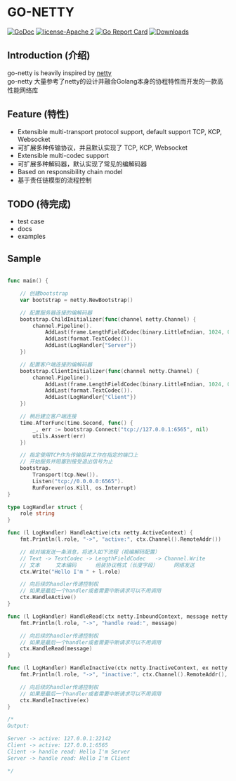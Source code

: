 # GO-NETTY

[![GoDoc][1]][2] [![license-Apache 2][3]][4] [![Go Report Card][5]][6] [![Downloads][7]][8]

[1]: https://godoc.org/github.com/go-netty/go-netty?status.svg
[2]: https://godoc.org/github.com/go-netty/go-netty
[3]: https://img.shields.io/badge/license-Apache%202-blue.svg
[4]: LICENSE
[5]: https://goreportcard.com/badge/github.com/go-netty/go-netty
[6]: https://goreportcard.com/report/github.com/go-netty/go-netty
[7]: https://img.shields.io/github/downloads/go-netty/go-netty/total.svg?maxAge=1800
[8]: https://github.com/go-netty/go-netty/releases

## Introduction (介绍)

go-netty is heavily inspired by [netty](https://github.com/netty/netty)  
go-netty 大量参考了netty的设计并融合Golang本身的协程特性而开发的一款高性能网络库

## Feature (特性)

* Extensible multi-transport protocol support, default support TCP, KCP, Websocket
* 可扩展多种传输协议，并且默认实现了 TCP, KCP, Websocket
* Extensible multi-codec support
* 可扩展多种解码器，默认实现了常见的编解码器
* Based on responsibility chain model
* 基于责任链模型的流程控制

## TODO (待完成)

* test case
* docs
* examples

## Sample

```go

func main() {

    // 创建bootstrap
    var bootstrap = netty.NewBootstrap()

    // 配置服务器连接的编解码器
    bootstrap.ChildInitializer(func(channel netty.Channel) {
        channel.Pipeline().
            AddLast(frame.LengthFieldCodec(binary.LittleEndian, 1024, 0, 2, 0, 0)).
            AddLast(format.TextCodec()).
            AddLast(LogHandler{"Server"})
    })

    // 配置客户端连接的编解码器
    bootstrap.ClientInitializer(func(channel netty.Channel) {
        channel.Pipeline().
            AddLast(frame.LengthFieldCodec(binary.LittleEndian, 1024, 0, 2, 0, 0)).
            AddLast(format.TextCodec()).
            AddLast(LogHandler{"Client"})
    })

    // 稍后建立客户端连接
    time.AfterFunc(time.Second, func() {
        _, err := bootstrap.Connect("tcp://127.0.0.1:6565", nil)
        utils.Assert(err)
    })

    // 指定使用TCP作为传输层并工作在指定的端口上
    // 开始服务并阻塞到接受退出信号为止
    bootstrap.
        Transport(tcp.New()).
        Listen("tcp://0.0.0.0:6565").
        RunForever(os.Kill, os.Interrupt)
}

type LogHandler struct {
    role string
}

func (l LogHandler) HandleActive(ctx netty.ActiveContext) {
    fmt.Println(l.role, "->", "active:", ctx.Channel().RemoteAddr())

    // 给对端发送一条消息，将进入如下流程（视编解码配置）
    // Text -> TextCodec -> LengthFieldCodec   -> Channel.Write
    // 文本     文本编码      组装协议格式（长度字段）     网络发送
    ctx.Write("Hello I'm " + l.role)

    // 向后续的handler传递控制权
    // 如果是最后一个handler或者需要中断请求可以不用调用
    ctx.HandleActive()
}

func (l LogHandler) HandleRead(ctx netty.InboundContext, message netty.Message) {
    fmt.Println(l.role, "->", "handle read:", message)

    // 向后续的handler传递控制权
    // 如果是最后一个handler或者需要中断请求可以不用调用
    ctx.HandleRead(message)
}

func (l LogHandler) HandleInactive(ctx netty.InactiveContext, ex netty.Exception) {
    fmt.Println(l.role, "->", "inactive:", ctx.Channel().RemoteAddr(), ex)

    // 向后续的handler传递控制权
    // 如果是最后一个handler或者需要中断请求可以不用调用
    ctx.HandleInactive(ex)
}

/*
Output:

Server -> active: 127.0.0.1:22142
Client -> active: 127.0.0.1:6565
Client -> handle read: Hello I'm Server
Server -> handle read: Hello I'm Client

*/
```
